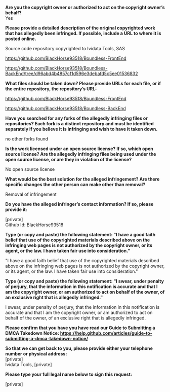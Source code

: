 **Are you the copyright owner or authorized to act on the copyright owner’s behalf?**  
Yes

**Please provide a detailed description of the original copyrighted work that has allegedly been infringed. If possible, include a URL to where it is posted online.**

Source code repository copyrighted to Ividata Tools, SAS

https://github.com/BlackHorse93518/Boundless-FrontEnd

https://github.com/BlackHorse93518/Boundless-BackEnd/tree/d96abd4b4857cf1d596e3debafd5c5ee01536832

**What files should be taken down? Please provide URLs for each file, or if the entire repository, the repository’s URL:**

https://github.com/BlackHorse93518/Boundless-FrontEnd

https://github.com/BlackHorse93518/Boundless-BackEnd

**Have you searched for any forks of the allegedly infringing files or repositories? Each fork is a distinct repository and must be identified separately if you believe it is infringing and wish to have it taken down.**

no other forks found

**Is the work licensed under an open source license? If so, which open source license? Are the allegedly infringing files being used under the open source license, or are they in violation of the license?**

No open source license

**What would be the best solution for the alleged infringement? Are there specific changes the other person can make other than removal?**

Removal of infringement

**Do you have the alleged infringer’s contact information? If so, please provide it:**

[private]  
Github Id: BlackHorse93518

**Type (or copy and paste) the following statement: "I have a good faith belief that use of the copyrighted materials described above on the infringing web pages is not authorized by the copyright owner, or its agent, or the law. I have taken fair use into consideration."**

"I have a good faith belief that use of the copyrighted materials described above on the infringing web pages is not authorized by the copyright owner, or its agent, or the law. I have taken fair use into consideration."

**Type (or copy and paste) the following statement: "I swear, under penalty of perjury, that the information in this notification is accurate and that I am the copyright owner, or am authorized to act on behalf of the owner, of an exclusive right that is allegedly infringed."**

I swear, under penalty of perjury, that the information in this notification is accurate and that I am the copyright owner, or am authorized to act on behalf of the owner, of an exclusive right that is allegedly infringed.

**Please confirm that you have you have read our Guide to Submitting a DMCA Takedown Notice: https://help.github.com/articles/guide-to-submitting-a-dmca-takedown-notice/**

**So that we can get back to you, please provide either your telephone number or physical address:**  
[private]  
Ividata Tools, [private]

**Please type your full legal name below to sign this request:**

[private]

